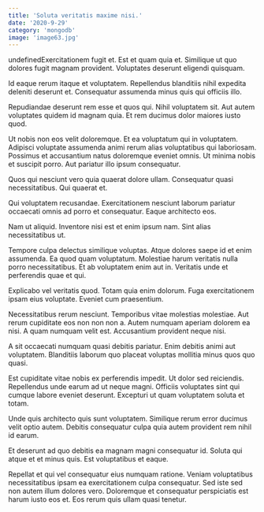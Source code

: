 ```yaml
---
title: 'Soluta veritatis maxime nisi.'
date: '2020-9-29'
category: 'mongodb'
image: 'image63.jpg'
---
```


undefinedExercitationem fugit et. Est et quam quia et. Similique ut quo dolores fugit magnam provident. Voluptates deserunt eligendi quisquam.
 Id eaque rerum itaque et voluptatem. Repellendus blanditiis nihil expedita deleniti deserunt et. Consequatur assumenda minus quis qui officiis illo.
 Repudiandae deserunt rem esse et quos qui. Nihil voluptatem sit. Aut autem voluptates quidem id magnam quia. Et rem ducimus dolor maiores iusto quod.

Ut nobis non eos velit doloremque. Et ea voluptatum qui in voluptatem. Adipisci voluptate assumenda animi rerum alias voluptatibus qui laboriosam. Possimus et accusantium natus doloremque eveniet omnis. Ut minima nobis et suscipit porro. Aut pariatur illo ipsum consequatur.
 Quos qui nesciunt vero quia quaerat dolore ullam. Consequatur quasi necessitatibus. Qui quaerat et.
 Qui voluptatem recusandae. Exercitationem nesciunt laborum pariatur occaecati omnis ad porro et consequatur. Eaque architecto eos.

Nam ut aliquid. Inventore nisi est et enim ipsum nam. Sint alias necessitatibus ut.
 Tempore culpa delectus similique voluptas. Atque dolores saepe id et enim assumenda. Ea quod quam voluptatum. Molestiae harum veritatis nulla porro necessitatibus. Et ab voluptatem enim aut in. Veritatis unde et perferendis quae et qui.
 Explicabo vel veritatis quod. Totam quia enim dolorum. Fuga exercitationem ipsam eius voluptate. Eveniet cum praesentium.

Necessitatibus rerum nesciunt. Temporibus vitae molestias molestiae. Aut rerum cupiditate eos non non non a. Autem numquam aperiam dolorem ea nisi. A quam numquam velit est. Accusantium provident neque nisi.
 A sit occaecati numquam quasi debitis pariatur. Enim debitis animi aut voluptatem. Blanditiis laborum quo placeat voluptas mollitia minus quos quo quasi.
 Est cupiditate vitae nobis ex perferendis impedit. Ut dolor sed reiciendis. Repellendus unde earum ad ut neque magni. Officiis voluptates sint qui cumque labore eveniet deserunt. Excepturi ut quam voluptatem soluta et totam.

Unde quis architecto quis sunt voluptatem. Similique rerum error ducimus velit optio autem. Debitis consequatur culpa quia autem provident rem nihil id earum.
 Et deserunt ad quo debitis ea magnam magni consequatur id. Soluta qui atque et et minus quis. Est voluptatibus et eaque.
 Repellat et qui vel consequatur eius numquam ratione. Veniam voluptatibus necessitatibus ipsam ea exercitationem culpa consequatur. Sed iste sed non autem illum dolores vero. Doloremque et consequatur perspiciatis est harum iusto eos et. Eos rerum quis ullam quasi tenetur.


